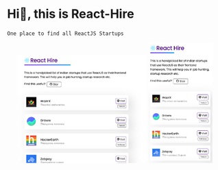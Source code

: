 # Hi👋, this is React-Hire

`One place to find all ReactJS Startups`

<p align="center">
  <img src="./public/readme-ss-1.png" alt="screenshot-1" width="300">
  <img src="./public/readme-ss-2.png" alt="screenshot-2" width="150">
</p>
